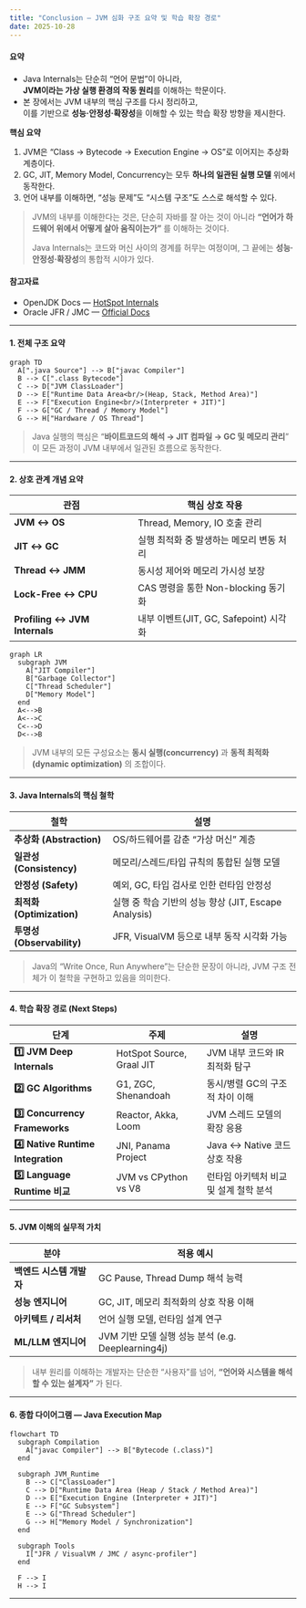 ```yaml
---
title: "Conclusion — JVM 심화 구조 요약 및 학습 확장 경로"
date: 2025-10-28
---
```


#### 요약

- Java Internals는 단순히 “언어 문법”이 아니라,  
  **JVM이라는 가상 실행 환경의 작동 원리**를 이해하는 학문이다.  
- 본 장에서는 JVM 내부의 핵심 구조를 다시 정리하고,  
  이를 기반으로 **성능·안정성·확장성**을 이해할 수 있는 학습 확장 방향을 제시한다.

**핵심 요약**
1. JVM은 “Class → Bytecode → Execution Engine → OS”로 이어지는 추상화 계층이다.  
2. GC, JIT, Memory Model, Concurrency는 모두 **하나의 일관된 실행 모델** 위에서 동작한다.  
3. 언어 내부를 이해하면, “성능 문제”도 “시스템 구조”도 스스로 해석할 수 있다.

> JVM의 내부를 이해한다는 것은,
> 단순히 자바를 잘 아는 것이 아니라
> **“언어가 하드웨어 위에서 어떻게 살아 움직이는가”** 를 이해하는 것이다.
>
> Java Internals는 코드와 머신 사이의 경계를 허무는 여정이며,
> 그 끝에는 **성능·안정성·확장성**의 통합적 시야가 있다.

#### 참고자료

* OpenJDK Docs — [HotSpot Internals](https://openjdk.org/groups/hotspot/)
* Oracle JFR / JMC — [Official Docs](https://docs.oracle.com/en/java/javase/17/jfapi/)

---

#### 1. 전체 구조 요약

```mermaid
graph TD
  A[".java Source"] --> B["javac Compiler"]
  B --> C[".class Bytecode"]
  C --> D["JVM ClassLoader"]
  D --> E["Runtime Data Area<br/>(Heap, Stack, Method Area)"]
  E --> F["Execution Engine<br/>(Interpreter + JIT)"]
  F --> G["GC / Thread / Memory Model"]
  G --> H["Hardware / OS Thread"]
```

> Java 실행의 핵심은 “**바이트코드의 해석 → JIT 컴파일 → GC 및 메모리 관리**”
> 이 모든 과정이 JVM 내부에서 일관된 흐름으로 동작한다.

---

#### 2. 상호 관계 개념 요약

| 관점                            | 핵심 상호 작용                       |
| ----------------------------- | ------------------------------ |
| **JVM ↔ OS**                  | Thread, Memory, IO 호출 관리       |
| **JIT ↔ GC**                  | 실행 최적화 중 발생하는 메모리 변동 처리        |
| **Thread ↔ JMM**              | 동시성 제어와 메모리 가시성 보장             |
| **Lock-Free ↔ CPU**           | CAS 명령을 통한 Non-blocking 동기화    |
| **Profiling ↔ JVM Internals** | 내부 이벤트(JIT, GC, Safepoint) 시각화 |

```mermaid
graph LR
  subgraph JVM
    A["JIT Compiler"]
    B["Garbage Collector"]
    C["Thread Scheduler"]
    D["Memory Model"]
  end
  A<-->B
  A<-->C
  C<-->D
  D<-->B
```

> JVM 내부의 모든 구성요소는 **동시 실행(concurrency)** 과 **동적 최적화(dynamic optimization)** 의 조합이다.

---

#### 3. Java Internals의 핵심 철학

| 철학                      | 설명                                       |
| ----------------------- | ---------------------------------------- |
| **추상화 (Abstraction)**   | OS/하드웨어를 감춘 “가상 머신” 계층                   |
| **일관성 (Consistency)**   | 메모리/스레드/타입 규칙의 통합된 실행 모델                 |
| **안정성 (Safety)**        | 예외, GC, 타입 검사로 인한 런타임 안정성                |
| **최적화 (Optimization)**  | 실행 중 학습 기반의 성능 향상 (JIT, Escape Analysis) |
| **투명성 (Observability)** | JFR, VisualVM 등으로 내부 동작 시각화 가능           |

> Java의 “Write Once, Run Anywhere”는 단순한 문장이 아니라,
> JVM 구조 전체가 이 철학을 구현하고 있음을 의미한다.

---

#### 4. 학습 확장 경로 (Next Steps)

| 단계                                 | 주제                        | 설명                     |
| ---------------------------------- | ------------------------- | ---------------------- |
| **1️⃣ JVM Deep Internals**         | HotSpot Source, Graal JIT | JVM 내부 코드와 IR 최적화 탐구   |
| **2️⃣ GC Algorithms**              | G1, ZGC, Shenandoah       | 동시/병렬 GC의 구조적 차이 이해    |
| **3️⃣ Concurrency Frameworks**     | Reactor, Akka, Loom       | JVM 스레드 모델의 확장 응용      |
| **4️⃣ Native Runtime Integration** | JNI, Panama Project       | Java ↔ Native 코드 상호 작용 |
| **5️⃣ Language Runtime 비교**        | JVM vs CPython vs V8      | 런타임 아키텍처 비교 및 설계 철학 분석 |

---

#### 5. JVM 이해의 실무적 가치

| 분야              | 적용 예시                                    |
| --------------- | ---------------------------------------- |
| **백엔드 시스템 개발자** | GC Pause, Thread Dump 해석 능력              |
| **성능 엔지니어**     | GC, JIT, 메모리 최적화의 상호 작용 이해               |
| **아키텍트 / 리서처**  | 언어 실행 모델, 런타임 설계 연구                      |
| **ML/LLM 엔지니어** | JVM 기반 모델 실행 성능 분석 (e.g. Deeplearning4j) |

> 내부 원리를 이해하는 개발자는 단순한 “사용자”를 넘어,
> **“언어와 시스템을 해석할 수 있는 설계자”** 가 된다.

---

#### 6. 종합 다이어그램 — Java Execution Map

```mermaid
flowchart TD
  subgraph Compilation
    A["javac Compiler"] --> B["Bytecode (.class)"]
  end

  subgraph JVM_Runtime
    B --> C["ClassLoader"]
    C --> D["Runtime Data Area (Heap / Stack / Method Area)"]
    D --> E["Execution Engine (Interpreter + JIT)"]
    E --> F["GC Subsystem"]
    E --> G["Thread Scheduler"]
    G --> H["Memory Model / Synchronization"]
  end

  subgraph Tools
    I["JFR / VisualVM / JMC / async-profiler"]
  end

  F --> I
  H --> I
```

---
